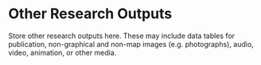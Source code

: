 # Other Research Outputs

Store other research outputs here. These may include data tables for publication, non-graphical and non-map images (e.g. photographs), audio, video, animation, or other media.
